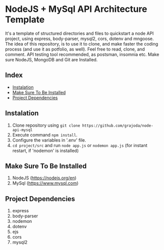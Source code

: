 # NodeJS + MySql API Architecture Template

It's a template of structured directories and files to quickstart a node API project, using express, body-parser, mysql2, cors, dotenv and mngoose. 
The idea of this repository, is to use it to clone, and make faster the coding process (and use it as potfolio, as well). Feel free to read, clone, and comment.
API testing tool recommended, as postsman, insomnia etc.
Make sure NodeJS, MongoDB and Git are Installed. 


## Index
- [Instalation](#instalation)
- [Make Sure To Be Installed](##MakeSureToBeInstalled)
- [Project Dependencies](##ProjectDependencies)

## Instalation
1. Clone repository using `git clone https://github.com/grajoda/node-api-mysql`
2. Execute command `npm install`.
3. Configure the variables in '.env' file.
4. `cd project/src` and run `node app.js` or `nodemon app.js` (for instant restart, if 'nodemon' is installed)

## Make Sure To Be Installed
1. NodeJS (https://nodejs.org/en)
2. MySql (https://www.mysql.com)

## Project Dependencies
1. express
2. body-parser
3. nodemon
4. dotenv 
5. ejs
6. cors
8. mysql2




